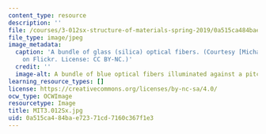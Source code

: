 ```yaml
---
content_type: resource
description: ''
file: /courses/3-012sx-structure-of-materials-spring-2019/0a515ca484bae72371cd7160c367f1e3_MIT3.012Sx.jpg
file_type: image/jpeg
image_metadata:
  caption: 'A bundle of glass (silica) optical fibers. (Courtesy [Michael Wyszomierski](https://www.flickr.com/photos/wysz/86759396)
    on Flickr. License: CC BY-NC.)'
  credit: ''
  image-alt: A bundle of blue optical fibers illuminated against a pitch black background.
learning_resource_types: []
license: https://creativecommons.org/licenses/by-nc-sa/4.0/
ocw_type: OCWImage
resourcetype: Image
title: MIT3.012Sx.jpg
uid: 0a515ca4-84ba-e723-71cd-7160c367f1e3
---
```

